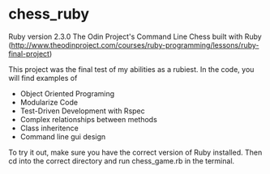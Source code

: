 # chess_ruby

Ruby version 2.3.0
The Odin Project's Command Line Chess built with Ruby (http://www.theodinproject.com/courses/ruby-programming/lessons/ruby-final-project)

This project was the final test of my abilities as a rubiest. In the code, you will find examples of 
- Object Oriented Programing
- Modularize Code
- Test-Driven Development with Rspec
- Complex relationships between methods
- Class inheritence
- Command line gui design

To try it out, make sure you have the correct version of Ruby installed. Then cd into the correct directory and run chess_game.rb in the terminal.

